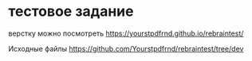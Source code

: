 # тестовое задание
верстку можно посмотреть https://yourstpdfrnd.github.io/rebraintest/

Исходные файлы https://github.com/Yourstpdfrnd/rebraintest/tree/dev
